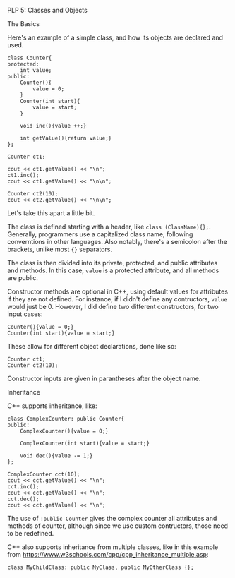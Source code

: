 PLP 5: Classes and Objects

The Basics

Here's an example of a simple class, and how its objects are declared and used.
```
class Counter{
protected:
    int value;
public:
    Counter(){
        value = 0;
    }
    Counter(int start){
        value = start;
    }

    void inc(){value ++;}

    int getValue(){return value;}
};
```
```
Counter ct1;

cout << ct1.getValue() << "\n";
ct1.inc();
cout << ct1.getValue() << "\n\n";

Counter ct2(10);
cout << ct2.getValue() << "\n\n";
```

Let's take this apart a little bit.

The class is defined starting with a header, like `class (ClassName){};`.
Generally, programmers use a capitalized class name, following converntions in other languages.
Also notably, there's a semicolon after the brackets, unlike most `{}` separators.

The class is then divided into its private, protected, and public attributes and methods.
In this case, `value` is a protected attribute, and all methods are public.

Constructor methods are optional in C++, using default values for attributes if they are not defined.
For instance, if I didn't define any contructors, `value` would just be 0.
However, I did define two different constructors, for two input cases:
```
Counter(){value = 0;}
Counter(int start){value = start;}
```
These allow for different object declarations, done like so:
```
Counter ct1;
Counter ct2(10);
```
Constructor inputs are given in parantheses after the object name.

Inheritance

C++ supports inheritance, like:
```
class ComplexCounter: public Counter{
public:
    ComplexCounter(){value = 0;}

    ComplexCounter(int start){value = start;}

    void dec(){value -= 1;}
};
```
```
ComplexCounter cct(10);
cout << cct.getValue() << "\n";
cct.inc();
cout << cct.getValue() << "\n";
cct.dec();
cout << cct.getValue() << "\n";
```
The use of `:public Counter` gives the complex counter all attributes and methods of counter, although since we use custom contructors, those need to be redefined.

C++ also supports inheritance from multiple classes, like in this example from https://www.w3schools.com/cpp/cpp_inheritance_multiple.asp:
```
class MyChildClass: public MyClass, public MyOtherClass {};
```
